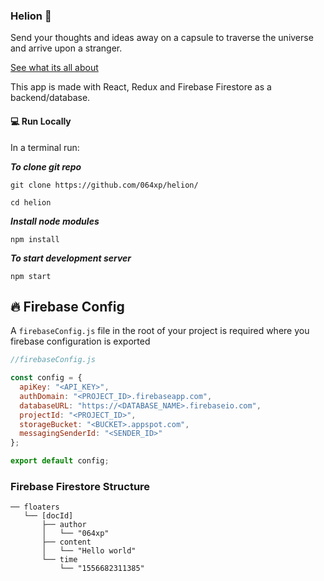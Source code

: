 ### Helion :rocket:

Send your thoughts and ideas away on a capsule to traverse the universe and arrive upon a stranger.

[See what its all about](https://www.helion.ga)

This app is made with React, Redux and Firebase Firestore as a backend/database.

#### :computer: Run Locally

In a terminal run:

**_To clone git repo_**

`git clone https://github.com/064xp/helion/`

`cd helion`

**_Install node modules_**

`npm install`

**_To start development server_**

`npm start`

## :fire: Firebase Config

A `firebaseConfig.js` file in the root of your project is required where you firebase configuration is exported

```javascript
//firebaseConfig.js

const config = {
  apiKey: "<API_KEY>",
  authDomain: "<PROJECT_ID>.firebaseapp.com",
  databaseURL: "https://<DATABASE_NAME>.firebaseio.com",
  projectId: "<PROJECT_ID>",
  storageBucket: "<BUCKET>.appspot.com",
  messagingSenderId: "<SENDER_ID>"
};

export default config;
```

### Firebase Firestore Structure

```
── floaters
   └── [docId]
       ├── author
       │   └── "064xp"
       ├── content
       │   └── "Hello world"
       └── time
           └── "1556682311385"
```

